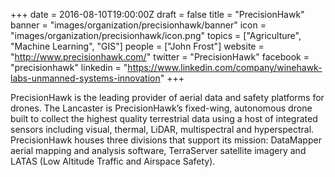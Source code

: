 +++
date = 2016-08-10T19:00:00Z
draft = false
title = "PrecisionHawk"
banner = "images/organization/precisionhawk/banner"
icon = "images/organization/precisionhawk/icon.png"
topics = ["Agriculture", "Machine Learning", "GIS"]
people = ["John Frost"]
website = "http://www.precisionhawk.com/"
twitter = "PrecisionHawk"
facebook = "precisionhawk"
linkedin = "https://www.linkedin.com/company/winehawk-labs-unmanned-systems-innovation"
+++

PrecisionHawk is the leading provider of aerial data and safety platforms for drones. The Lancaster  is PrecisionHawk’s fixed-wing, autonomous drone built to collect the highest quality terrestrial data using a host of integrated sensors including visual, thermal, LiDAR, multispectral and hyperspectral. PrecisionHawk houses three divisions that support its mission: DataMapper aerial mapping and analysis software, TerraServer satellite imagery and LATAS (Low Altitude Traffic and Airspace Safety). 
